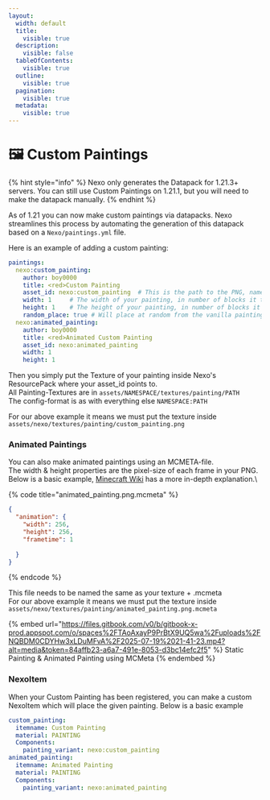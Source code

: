 ```yaml
---
layout:
  width: default
  title:
    visible: true
  description:
    visible: false
  tableOfContents:
    visible: true
  outline:
    visible: true
  pagination:
    visible: true
  metadata:
    visible: true
---
```


# 🖼️ Custom Paintings

{% hint style="info" %}
Nexo only generates the Datapack for 1.21.3+ servers. You can still use Custom Paintings on 1.21.1, but you will need to make the datapack manually.
{% endhint %}

As of 1.21 you can now make custom paintings via datapacks. Nexo streamlines this process by automating the generation of this datapack based on a `Nexo/paintings.yml` file.

Here is an example of adding a custom painting:

```yaml
paintings:
  nexo:custom_painting:
    author: boy0000
    title: <red>Custom Painting
    asset_id: nexo:custom_painting  # This is the path to the PNG, namespace:path
    width: 1     # The width of your painting, in number of blocks it takes up
    height: 1    # The height of your painting, in number of blocks it takes up
    random_place: true # Will place at random from the vanilla painting items
  nexo:animated_painting:
    author: boy0000
    title: <red>Animated Custom Painting
    asset_id: nexo:animated_painting
    width: 1
    height: 1
```

Then you simply put the Texture of your painting inside Nexo's ResourcePack where your asset\_id points to.\
All Painting-Textures are in `assets/NAMESPACE/textures/painting/PATH`\
The config-format is as with everything else `NAMESPACE:PATH`

For our above example it means we must put the texture inside `assets/nexo/textures/painting/custom_painting.png`&#x20;

### Animated Paintings

You can also make animated paintings using an MCMETA-file.\
The width & height properties are the pixel-size of each frame in your PNG.\
Below is a basic example, [Minecraft Wiki](https://minecraft.wiki/w/Resource_pack#Texture_animation) has a more in-depth explanation.\


{% code title="animated_painting.png.mcmeta" %}
```json
{
  "animation": {
    "width": 256,
    "height": 256,
    "frametime": 1
    
  }
}
```
{% endcode %}

This file needs to be named the same as your texture + .mcmeta\
For our above example it means we must put the texture inside `assets/nexo/textures/painting/animated_painting.png.mcmeta`&#x20;

{% embed url="https://files.gitbook.com/v0/b/gitbook-x-prod.appspot.com/o/spaces%2FTAoAxayP9PrBtX9UQ5wa%2Fuploads%2FNQBDM0CDYHw3xLDuMFvA%2F2025-07-19%2021-41-23.mp4?alt=media&token=84affb23-a6a7-491e-8053-d3bc14efc2f5" %}
Static Painting & Animated Painting using MCMeta
{% endembed %}

### NexoItem

When your Custom Painting has been registered, you can make a custom NexoItem which will place the given painting. Below is a basic example

```yaml
custom_painting:
  itemname: Custom Painting
  material: PAINTING
  Components:
    painting_variant: nexo:custom_painting
animated_painting:
  itemname: Animated Painting
  material: PAINTING
  Components:
    painting_variant: nexo:animated_painting
```
